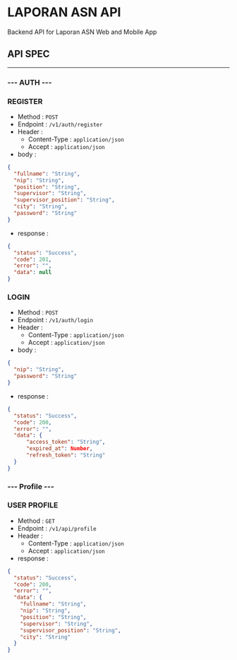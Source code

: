 # LAPORAN ASN API

Backend API for Laporan ASN Web and Mobile App

## API SPEC

---

### --- AUTH ---

### REGISTER

- Method : `POST`
- Endpoint : `/v1/auth/register`
- Header :
  - Content-Type : `application/json`
  - Accept : `application/json`
- body :

```json
{
  "fullname": "String",
  "nip": "String",
  "position": "String",
  "supervisor": "String",
  "supervisor_position": "String",
  "city": "String",
  "password": "String"
}
```

- response :

```json
{
  "status": "Success",
  "code": 201,
  "error": "",
  "data": null
}
```

### LOGIN

- Method : `POST`
- Endpoint : `/v1/auth/login`
- Header :
  - Content-Type : `application/json`
  - Accept : `application/json`
- body :

```json
{
  "nip": "String",
  "password": "String"
}
```

- response :

```json
{
  "status": "Success",
  "code": 200,
  "error": "",
  "data": {
      "access_token": "String",
      "expired_at": Number,
      "refresh_token": "String"
  }
}
```

### --- Profile ---

### USER PROFILE

- Method : `GET`
- Endpoint : `/v1/api/profile`
- Header :
  - Content-Type : `application/json`
  - Accept : `application/json`
- response :

```json
{
  "status": "Success",
  "code": 200,
  "error": "",
  "data": {
    "fullname": "String",
    "nip": "String",
    "position": "String",
    "supervisor": "String",
    "supervisor_position": "String",
    "city": "String"
  }
}
```
